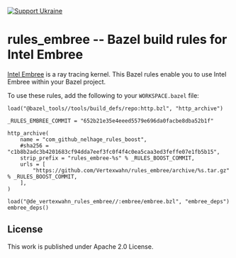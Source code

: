 <!--
SPDX-FileCopyrightText: 2022 Julian Amann <dev@vertexwahn.de>
SPDX-License-Identifier: Apache-2.0
-->

[![Support Ukraine](https://img.shields.io/badge/Support-Ukraine-FFD500?style=flat&labelColor=005BBB)](https://opensource.fb.com/support-ukraine)

# rules_embree -- Bazel build rules for Intel Embree

[Intel Embree](https://www.embree.org/) is a ray tracing kernel.
This Bazel rules enable you to use Intel Embree within your Bazel project.

To use these rules, add the following to your `WORKSPACE.bazel` file:

```bazel
load("@bazel_tools//tools/build_defs/repo:http.bzl", "http_archive")

_RULES_EMBREE_COMMIT = "652b21e35e4eeed5579e696da0facbe8dba52b1f"

http_archive(
    name = "com_github_nelhage_rules_boost",
    #sha256 = "c1b8b2adc3b4201683cf94dda7eef3fc0f4f4c0ea5caa3ed3feffe07e1fb5b15",
    strip_prefix = "rules_embree-%s" % _RULES_BOOST_COMMIT,
    urls = [
        "https://github.com/Vertexwahn/rules_embree/archive/%s.tar.gz" % _RULES_BOOST_COMMIT,
    ],
)

load("@de_vertexwahn_rules_embree//:embree/embree.bzl", "embree_deps")
embree_deps()
```

## License

This work is published under Apache 2.0 License.
